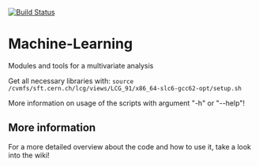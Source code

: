 [![Build Status](https://travis-ci.org/CMSAachen3B/Machine-Learning.svg?branch=master)](https://travis-ci.org/CMSAachen3B/Machine-Learning)

# Machine-Learning

Modules and tools for a multivariate analysis

Get all necessary libraries with: `source
/cvmfs/sft.cern.ch/lcg/views/LCG_91/x86_64-slc6-gcc62-opt/setup.sh`

More information on usage of the scripts with argument "-h" or "--help"!

## More information

For a more detailed overview about the code and how to use it, take a look into
the wiki!

